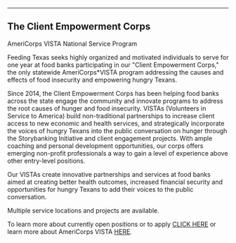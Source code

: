 ----
The Client Empowerment Corps
----
AmeriCorps VISTA National Service Program

Feeding Texas seeks highly organized and motivated individuals to serve for one year at food banks participating in our "Client Empowerment Corps," the only statewide AmeriCorps*VISTA program addressing the causes and effects of food insecurity and empowering hungry Texans. 

Since 2014, the Client Empowerment Corps has been helping food banks across the state engage the community and innovate programs to address the root causes of hunger and food insecurity. VISTAs (Volunteers in Service to America) build non-traditional partnerships to increase client access to new economic and health services, and strategically incorporate the voices of hungry Texans into the public conversation on hunger through the Storybanking Initiative and client engagement projects. With ample coaching and personal development opportunities, our corps offers emerging non-profit professionals a way to gain a level of experience above other entry-level positions.

Our VISTAs create innovative partnerships and services at food banks aimed at creating better health outcomes, increased financial security and opportunities for hungry Texans to add their voices to the public conversation. 

Multiple service locations and projects are available. 

To learn more about currently open positions or to apply [CLICK HERE](https://my.americorps.gov/mp/listing/viewListing.do?id=74075&fromSearch=true) or learn more about AmeriCorps VISTA [HERE](https://www.nationalservice.gov/programs/americorps/americorpsvista). 
